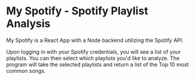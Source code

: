 # My Spotify - Spotify Playlist Analysis 
My Spotify is a React App with a Node backend utilizing the Spotify API. 

Upon logging in with your Spotify credentials, you will see a list of your playlists. You can then select which playlists you'd like to analyze. The program will take the selected playlists and return a list of the Top 10 most common songs. 
